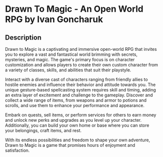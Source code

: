 # Drawn To Magic - An Open World RPG by Ivan Goncharuk
## Description
Drawn to Magic is a captivating and immersive open-world RPG that invites you to explore a vast and fantastical world brimming with secrets, mysteries, and magic. The game's primary focus is on character customization and allows players to create their own custom character from a variety of classes, skills, and abilities that suit their playstyle.

Interact with a diverse cast of characters ranging from friendly allies to hostile enemies and influence their behavior and attitude towards you. The unique gesture-based spellcasting system requires skill and timing, adding an extra layer of excitement and challenge to the gameplay. Discover and collect a wide range of items, from weapons and armor to potions and scrolls, and use them to enhance your performance and appearance.

Embark on quests, sell items, or perform services for others to earn money and unlock new perks and upgrades as you level up your character. Additionally, you can build your own home or base where you can store your belongings, craft items, and rest.

With its endless possibilities and freedom to shape your own adventure, Drawn to Magic is a game that promises hours of enjoyment and satisfaction.
